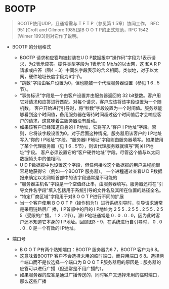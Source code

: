 # BOOTP
> BOOTP使用UDP，且通常需与 T F T P（参见第 1 5章）协同工作。 RFC 951 [Croft and
Gilmore 1985]是B O O T P的正式规范，RFC 1542 [Wimer 1993]则对它作了说明。

* BOOTP 的分组格式
  * BOOTP 请求和应答均被封装在U D P数据报中“操作码”字段为1表示请求，为2表示应答。硬件类型字段为 1表示10 Mb/s的以太网，这
和A R P请求或应答（图4 - 3）中同名字段表示的含义相同。类似地，对于以太网，硬件地址长度字段为6字节。
  * “跳数”字段由客户设置为0，但也能被一个代理服务器设置（参见 1 6 . 5节）。
  * “事务标识”字段是一个由客户设置并由服务器返回的 32 bit整数。客户用它对请求和应答进行匹配。对每个请求，客户应该将该字段设置为一个随机数。
客户开始进行引导时，将“秒数”字段设置为一个时间值。服务器能够看到这个时间值，备用服务器在等待时间超过这个时间值后才会响应客户的请求，这意味着主服务器没有启动。
  * 如果该客户已经知道自身的 I P地址，它将写入“客户 I P地址”字段。否则，它将该字段设置为0。对于后面这种情况，服务器用该客户的 I P地址写入“你的 I P地址”字段。“服务器I P地址”字段则由服务器填写。如果使用了某个代理服务器（见 1 6 . 5节），则该代理服务器就填写“网关I P地址”字段。
客户必须设置它的“客户硬件地址”字段。尽管这个值与以太网数据帧头中的值相同，
  * U D P数据报中也设置这个字段，但任何接收这个数据报的用户进程能很容易地获得它（例如一个BOOTP 服务器）。
一个进程通过查看U D P数据报来确定以太网帧首部中的该字段通常是不可能的
  * “服务器主机名”字段是一个空值终止串，由服务器填写。服务器还将在“引导文件名字段”填入包括用于系统引导的文件名及其所在位置的路径全名。
  * “特定厂商区域”字段用于对B O O T P进行不同的扩展 
  * 当一个客户使用 B O O T P（操作码为1）进行系统引导时，引导请求通常是采用链路层广
播，I P首部中的目的 I P地址为 2 5 5 . 2 5 5 . 2 5 5 . 2 5 5（受限的广播， 1 2 . 2节）。源I P地址通常是
0 . 0 . 0 . 0，因为此时客户还不知道它本身的 I P地址。回顾图3 - 9，在系统进行自引导时， 0 . 0 . 0 . 0
是一个有效的I P地址。

* 端口号
  * B O O T P有两个熟知端口：BOOTP 服务器为6 7，BOOTP 客户为6 8。
  * 这意味着BOOTP 客户不会选择未用的临时端口，而只用端口 6 8。选择两个端口而不是仅选择一个端口为 B O O T P服务器用的原因是：服务器的应答可以进行广播（但通常是不用广播的）。
  * 如果服务器的应答是通过广播传送的，同时客户又选择未用的临时端口，那么这些广播
